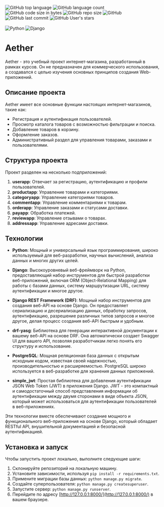 
![GitHub top language](https://img.shields.io/github/languages/top/bezhan2009/Aether)
![GitHub language count](https://img.shields.io/github/languages/count/bezhan2009/Aether)
![GitHub code size in bytes](https://img.shields.io/github/languages/code-size/bezhan2009/Aether)
![GitHub repo size](https://img.shields.io/github/repo-size/bezhan2009/Aether)
![GitHub](https://img.shields.io/github/license/bezhan2009/Aether)
![GitHub last commit](https://img.shields.io/github/last-commit/bezhan2009/Aether)
![GitHub User's stars](https://img.shields.io/github/stars/bezhan2009?style=social)
<br>
<br>
![Python](https://img.shields.io/badge/python-3.12-blue)
![Django](https://img.shields.io/badge/django-latest-brightgreen)

# Aether

Aether - это учебный проект интернет-магазина, разработанный в рамках курсов. Он не предназначен для коммерческого использования, а создавался с целью изучения основных принципов создания Web-приложений.

## Описание проекта

Aether имеет все основные функции настоящих интернет-магазинов, такие как:

- Регистрация и аутентификация пользователей.
- Просмотр каталога товаров с возможностью фильтрации и поиска.
- Добавление товаров в корзину.
- Оформление заказов.
- Административный раздел для управления товарами, заказами и пользователями.

## Структура проекта

Проект разделен на несколько подприложений:

1. **userapp**: Отвечает за регистрацию, аутентификацию и профили пользователей.
2. **productapp**: Управление товарами и категориями.
3. **categoryapp**: Управление категориями товаров.
4. **commentapp**: Управление комментариями к товарам.
5. **orderapp**: Управление заказами и статусами доставки.
6. **payapp**: Обработка платежей.
7. **reviewapp**: Управление отзывами о товарах.
8. **addressapp**: Управление адресами доставки.


## Технологии
- **Python**: Мощный и универсальный язык программирования, широко используемый для веб-разработки, научных вычислений, анализа данных и многих других целей.

- **Django**: Высокоуровневый веб-фреймворк на Python, предоставляющий набор инструментов для быстрой разработки веб-приложений, включая ORM (Object-Relational Mapping) для работы с базами данных, систему маршрутизации URL, систему аутентификации и многое другое.

- **Django REST Framework (DRF)**: Мощный набор инструментов для создания веб-API на основе Django. Он предоставляет сериализацию и десериализацию данных, обработку запросов, аутентификацию, разрешение различных типов запросов и многое другое, делая процесс создания веб-API быстрым и удобным.

- **drf-yasg**: Библиотека для генерации интерактивной документации к вашему веб-API на основе DRF. Она автоматически создает Swagger UI для вашего API, позволяя разработчикам легко понять его структуру и использование.

- **PostgreSQL**: Мощная реляционная база данных с открытым исходным кодом, известная своей надежностью, производительностью и расширяемостью. PostgreSQL широко используется в веб-разработке для хранения данных приложений.

- **simple_jwt**: Простая библиотека для добавления аутентификации JSON Web Token (JWT) в приложения Django. JWT - это компактный и самодостаточный способ представления информации об аутентификации между двумя сторонами в виде объекта JSON, который может использоваться для аутентификации пользователей в веб-приложениях.

Эти технологии вместе обеспечивают создание мощного и функционального веб-приложения на основе Django, который обладает RESTful API, внушительной документацией и безопасной аутентификацией.

## Установка и запуск

Чтобы запустить проект локально, выполните следующие шаги:

1. Склонируйте репозиторий на локальную машину.
2. Установите зависимости, используя `pip install -r requirements.txt`.
3. Примените миграции базы данных: `python manage.py migrate`.
4. Создайте суперпользователя: `python manage.py createsuperuser`.
5. Запустите сервер: `python manage.py runserver`.
6. Перейдите по адресу [http://127.0.0.1:8000/](http://127.0.0.1:8000/) в вашем браузере.
